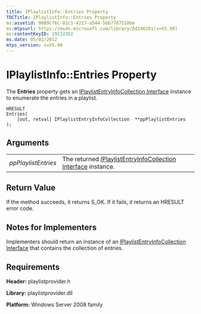 ```yaml
---
title: IPlaylistInfo::Entries Property
TOCTitle: IPlaylistInfo::Entries Property
ms:assetid: 9989c76c-82c1-4217-a544-5bb7787518be
ms:mtpsurl: https://msdn.microsoft.com/library/Dd146281(v=VS.90)
ms:contentKeyID: 19132352
ms.date: 05/02/2012
mtps_version: v=VS.90
---
```


# IPlaylistInfo::Entries Property

The **Entries** property gets an [IPlaylistEntryInfoCollection Interface](iplaylistentryinfocollection-interface.md) instance to enumerate the entries in a playlist.

    HRESULT 
    Entries(
        [out, retval] IPlaylistEntryInfoCollection  **ppPlaylistEntries
    );

## Arguments

|||
|--- |--- |
|*ppPlaylistEntries*|The returned [IPlaylistEntryInfoCollection Interface](https://msdn.microsoft.com/library/dd146264) instance.|

## Return Value

If the method succeeds, it returns S\_OK. If it fails, it returns an HRESULT error code.

## Notes for Implementers

Implementers should return an instance of an [IPlaylistEntryInfoCollection Interface](iplaylistentryinfocollection-interface.md) that contains the collection of entries.

## Requirements

**Header:** playlistprovider.h

**Library:** playlistprovider.dll

**Platform:** Windows Server 2008 family
